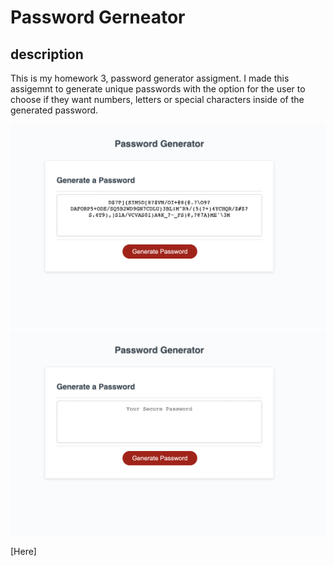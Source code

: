 # Password Gerneator

## description 
This is my homework 3, password generator assigment. I made this assigemnt to generate unique passwords with the option for the user to choose if they want numbers, letters or special characters inside of the generated password. 

![Start Screen](./images/GeneratedPassword.png)
![Start Screen](./images/PasswordGernertor.png)

[Here] 



